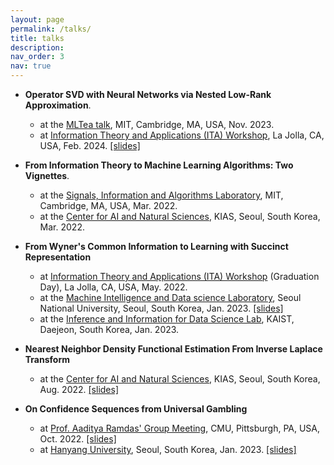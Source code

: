 ```yaml
---
layout: page
permalink: /talks/
title: talks
description:
nav_order: 3
nav: true
---
```


- **Operator SVD with Neural Networks via Nested Low-Rank Approximation**.
    - at the [MLTea talk](https://calendar.csail.mit.edu/events/270823), MIT, Cambridge, MA, USA, Nov. 2023.
    - at [Information Theory and Applications (ITA) Workshop](https://ita.ucsd.edu), La Jolla, CA, USA, Feb. 2024. [[slides]](../assets/pdf/talks/neuralsvd_2024_ita.pdf)

- **From Information Theory to Machine Learning Algorithms: Two Vignettes**.
    - at the [Signals, Information and Algorithms Laboratory](https://www.rle.mit.edu/sia/), MIT, Cambridge, MA, USA, Mar. 2022.
    - at the [Center for AI and Natural Sciences](https://www.kias.re.kr/kias/activities/seminars/view.do?seqno=PGN1720220217-0002&menuNo=404003), KIAS, Seoul, South Korea, Mar. 2022. 

- **From Wyner's Common Information to Learning with Succinct Representation**
    - at [Information Theory and Applications (ITA) Workshop](https://ita.ucsd.edu) (Graduation Day), La Jolla, CA, USA, May. 2022.
    - at the [Machine Intelligence and Data science Laboratory](https://mindlab-snu.github.io/), Seoul National University, Seoul, South Korea, Jan. 2023. [[slides]](../assets/pdf/talks/wyner_2023.pdf)
    - at the [Inference and Information for Data Science Lab](https://iids.kaist.ac.kr/), KAIST, Daejeon, South Korea, Jan. 2023. 

- **Nearest Neighbor Density Functional Estimation From Inverse Laplace Transform**
    - at the [Center for AI and Natural Sciences](https://www.kias.re.kr/kias/activities/seminars/view.do?seqno=PGN1720220804-0001&menuNo=404003), KIAS, Seoul, South Korea, Aug. 2022. [[slides]](../assets/pdf/talks/knn_2022_kias.pdf)

- **On Confidence Sequences from Universal Gambling**
    - at [Prof. Aaditya Ramdas' Group Meeting](https://www.stat.cmu.edu/~aramdas), CMU, Pittsburgh, PA, USA, Oct. 2022. [[slides]](../assets/pdf/talks/gambling_2022_cmu.pdf)
    - at [Hanyang University](), Seoul, South Korea, Jan. 2023. [[slides]](../assets/pdf/talks/gambling_2023_hanyang.pdf)
